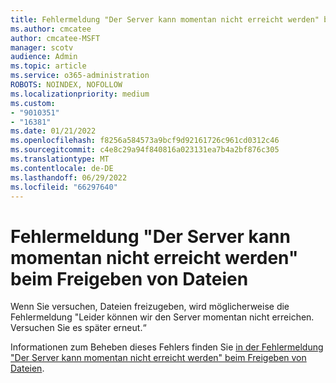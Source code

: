 ```yaml
---
title: Fehlermeldung "Der Server kann momentan nicht erreicht werden" beim Freigeben von Dateien
ms.author: cmcatee
author: cmcatee-MSFT
manager: scotv
audience: Admin
ms.topic: article
ms.service: o365-administration
ROBOTS: NOINDEX, NOFOLLOW
ms.localizationpriority: medium
ms.custom:
- "9010351"
- "16381"
ms.date: 01/21/2022
ms.openlocfilehash: f8256a584573a9bcf9d92161726c961cd0312c46
ms.sourcegitcommit: c4e8c29a94f840816a023131ea7b4a2bf876c305
ms.translationtype: MT
ms.contentlocale: de-DE
ms.lasthandoff: 06/29/2022
ms.locfileid: "66297640"
---
```

# <a name="unable-to-reach-the-server-right-now-error-message-when-sharing-files"></a>Fehlermeldung "Der Server kann momentan nicht erreicht werden" beim Freigeben von Dateien

Wenn Sie versuchen, Dateien freizugeben, wird möglicherweise die Fehlermeldung "Leider können wir den Server momentan nicht erreichen. Versuchen Sie es später erneut.“

Informationen zum Beheben dieses Fehlers finden Sie [in der Fehlermeldung "Der Server kann momentan nicht erreicht werden" beim Freigeben von Dateien](https://docs.microsoft.com/sharepoint/troubleshoot/performance/share-file-unable-reach-the-server).
